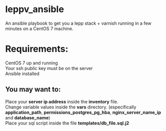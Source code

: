 # leppv_ansible

An ansible playbook to get you a lepp stack + varnish running in a few minutes on a CentOS 7 machine.

# Requirements:
CentOS 7 up and running  
Your ssh public key must be on the server  
Ansible installed  

## You may want to:
Place your **server ip address** inside the **inventory** file.  
Change variable values inside the **vars** directory. (especifically **application_path**, **permissions_postgres_pg_hba**, **nginx_server_name_ip** and **database_name**)  
Place your sql script inside the file **templates/db_file.sql.j2**  


